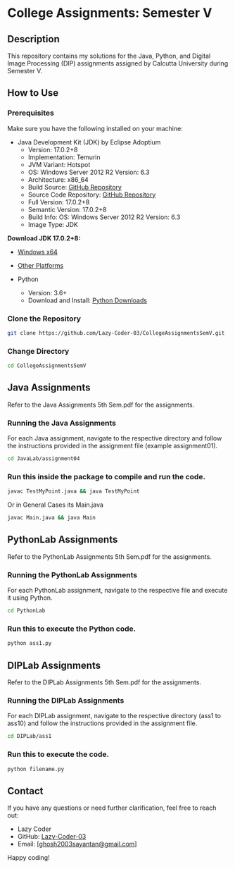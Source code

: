 
# College Assignments: Semester V

## Description
This repository contains my solutions for the Java, Python, and Digital Image Processing (DIP) assignments assigned by Calcutta University during Semester V.

## How to Use

### Prerequisites
Make sure you have the following installed on your machine:
- Java Development Kit (JDK) by Eclipse Adoptium
  - Version: 17.0.2+8
  - Implementation: Temurin
  - JVM Variant: Hotspot
  - OS: Windows Server 2012 R2 Version: 6.3
  - Architecture: x86_64
  - Build Source: [GitHub Repository](https://github.com/adoptium/temurin-build.git)
  - Source Code Repository: [GitHub Repository](https://github.com/adoptium/jdk17u.git)
  - Full Version: 17.0.2+8
  - Semantic Version: 17.0.2+8
  - Build Info: OS: Windows Server 2012 R2 Version: 6.3
  - Image Type: JDK

**Download JDK 17.0.2+8:**
- [Windows x64](https://github.com/adoptium/temurin-build/releases/download/jdk-17.0.2%2B8/OpenJDK17U-jdk_x64_windows_hotspot_17.0.2_8.msi)
- [Other Platforms](https://adoptium.net/releases.html?variant=openjdk17&jvmVariant=hotspot)

- Python
  - Version: 3.6+
  - Download and Install: [Python Downloads](https://www.python.org/downloads/)

### Clone the Repository
```bash
git clone https://github.com/Lazy-Coder-03/CollegeAssignmentsSemV.git
```
### Change Directory 
```bash
cd CollegeAssignmentsSemV
```

## Java Assignments
Refer to the Java Assignments 5th Sem.pdf for the assignments.

### Running the Java Assignments
For each Java assignment, navigate to the respective directory and follow the instructions provided in the assignment file (example assignment01).
```bash
cd JavaLab/assignment04
```
### Run this inside the package to compile and run the code.

```bash
javac TestMyPoint.java && java TestMyPoint
```
Or in General Cases its Main.java
```bash
javac Main.java && java Main
```

## PythonLab Assignments
Refer to the PythonLab Assignments 5th Sem.pdf for the assignments.

### Running the PythonLab Assignments
For each PythonLab assignment, navigate to the respective file and execute it using Python.
```bash
cd PythonLab
```
### Run this to execute the Python code.

```bash
python ass1.py
```

## DIPLab Assignments
Refer to the DIPLab Assignments 5th Sem.pdf for the assignments.

### Running the DIPLab Assignments
For each DIPLab assignment, navigate to the respective directory (ass1 to ass10) and follow the instructions provided in the assignment file.
```bash
cd DIPLab/ass1
```
### Run this to execute the code.

```bash
python filename.py
```

## Contact
If you have any questions or need further clarification, feel free to reach out:
- Lazy Coder
- GitHub: [Lazy-Coder-03](https://github.com/Lazy-Coder-03)
- Email: [ghosh2003sayantan@gmail.com]

Happy coding!
```

